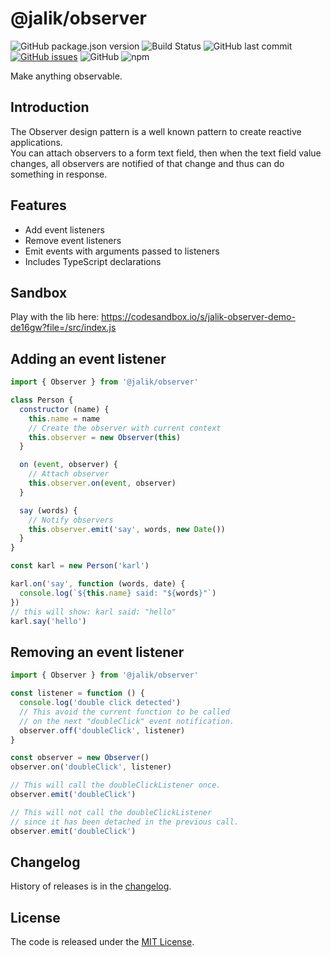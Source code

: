 # @jalik/observer

![GitHub package.json version](https://img.shields.io/github/package-json/v/jalik/js-observer.svg)
![Build Status](https://github.com/jalik/js-observer/actions/workflows/node.js.yml/badge.svg)
![GitHub last commit](https://img.shields.io/github/last-commit/jalik/js-observer.svg)
[![GitHub issues](https://img.shields.io/github/issues/jalik/js-observer.svg)](https://github.com/jalik/js-observer/issues)
![GitHub](https://img.shields.io/github/license/jalik/js-observer.svg)
![npm](https://img.shields.io/npm/dt/@jalik/observer.svg)

Make anything observable.

## Introduction

The Observer design pattern is a well known pattern to create reactive applications.  
You can attach observers to a form text field, then when the text field value changes, all
observers are notified of that change and thus can do something in response.

## Features

* Add event listeners
* Remove event listeners
* Emit events with arguments passed to listeners
* Includes TypeScript declarations

## Sandbox

Play with the lib here:
https://codesandbox.io/s/jalik-observer-demo-de16gw?file=/src/index.js

## Adding an event listener

```js
import { Observer } from '@jalik/observer'

class Person {
  constructor (name) {
    this.name = name
    // Create the observer with current context
    this.observer = new Observer(this)
  }

  on (event, observer) {
    // Attach observer
    this.observer.on(event, observer)
  }

  say (words) {
    // Notify observers
    this.observer.emit('say', words, new Date())
  }
}

const karl = new Person('karl')

karl.on('say', function (words, date) {
  console.log(`${this.name} said: "${words}"`)
})
// this will show: karl said: "hello"
karl.say('hello')
```

## Removing an event listener

```js
import { Observer } from '@jalik/observer'

const listener = function () {
  console.log('double click detected')
  // This avoid the current function to be called
  // on the next "doubleClick" event notification.
  observer.off('doubleClick', listener)
}

const observer = new Observer()
observer.on('doubleClick', listener)

// This will call the doubleClickListener once.
observer.emit('doubleClick')

// This will not call the doubleClickListener
// since it has been detached in the previous call.
observer.emit('doubleClick')
```

## Changelog

History of releases is in the [changelog](./CHANGELOG.md).

## License

The code is released under the [MIT License](http://www.opensource.org/licenses/MIT).
